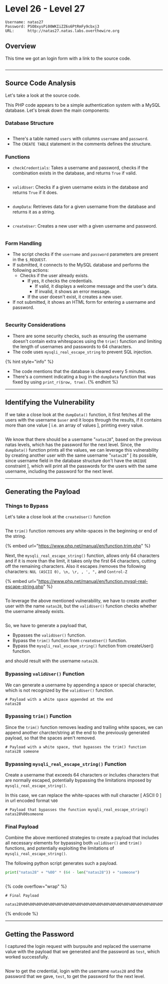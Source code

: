# Level 26 - Level 27

```
Username: natas27
Password: PSO8xysPi00WKIiZZ6s6PtRmFy9cbxj3
URL:      http://natas27.natas.labs.overthewire.org
```

## Overview

This time we got an login form with a link to the source code.

<figure><img src="../.gitbook/assets/image (2).png" alt=""><figcaption></figcaption></figure>

***

## Source Code Analysis

Let's take a look at the source code.

This PHP code appears to be a simple authentication system with a MySQL database. Let's break down the main components:

### **Database Structure**

<figure><img src="../.gitbook/assets/image (3).png" alt=""><figcaption></figcaption></figure>

* There's a table named `users` with columns `username` and `password`.
* The `CREATE TABLE` statement in the comments defines the structure.

### **Functions**

* `checkCredentials`: Takes a username and password, checks if the combination exists in the database, and returns `True` if valid.

<figure><img src="../.gitbook/assets/image (4).png" alt=""><figcaption></figcaption></figure>

* `validUser`: Checks if a given username exists in the database and returns `True` if it does.

<figure><img src="../.gitbook/assets/image (5).png" alt=""><figcaption></figcaption></figure>

* `dumpData`: Retrieves data for a given username from the database and returns it as a string.

<figure><img src="../.gitbook/assets/image (6).png" alt=""><figcaption></figcaption></figure>

* `createUser`: Creates a new user with a given username and password.

<figure><img src="../.gitbook/assets/image (7).png" alt=""><figcaption></figcaption></figure>

### **Form Handling**

* The script checks if the `username` and `password` parameters are present in the `$_REQUEST`.
* If submitted, it connects to the MySQL database and performs the following actions:
  * Checks if the user already exists.
    * If yes, it checks the credentials.
      * If valid, it displays a welcome message and the user's data.
      * If invalid, it shows an error message.
    * If the user doesn't exist, it creates a new user.
* If not submitted, it shows an HTML form for entering a username and password.

<figure><img src="../.gitbook/assets/image (8).png" alt=""><figcaption></figcaption></figure>

### **Security Considerations**

* There are some security checks, such as ensuring the username doesn't contain extra whitespaces using the `trim()` function and limiting the length of usernames and passwords to 64 characters.
* The code uses `mysqli_real_escape_string` to prevent SQL injection.

{% hint style="info" %}
* The code mentions that the database is cleared every 5 minutes.
* There's a comment indicating a bug in the `dumpData` function that was fixed by using `print_r($row, true)`.
{% endhint %}

***

## Identifying the Vulnerability

If we take a close look at the `dumpData()` function, it first fetches all the users with the username `$user` and it loops through the results, if it contains more than one value \[ i.e. an array of values ], printing every value.

<figure><img src="../.gitbook/assets/image (6).png" alt=""><figcaption></figcaption></figure>

We know that there should be a username "`natas28`", based on the previous natas levels, which has the password for the next level. Since, the `dumpData()` function prints all the values, we can leverage this vulnerability by creating another user with the same username "`natas28`" \[ its possible, since username field in the database structure don't have the `UNIQUE` constraint ], which will print all the passwords for the users with the same username, including the password for the next level.

***

## Generating the Payload

### Things to Bypass

Let's take a close look at the `createUser()` function

<figure><img src="../.gitbook/assets/image (7).png" alt=""><figcaption></figcaption></figure>

The `trim()` function removes any white-spaces in the beginning or end of the string.

{% embed url="https://www.php.net/manual/en/function.trim.php" %}

Next, the `mysqli_real_escape_string()` function, allows only 64 characters and if it is more than the limit, it takes only the first 64 characters, cutting off the remaining characters. Also it escapes /removes the following characters: `NUL (ASCII 0), \n, \r, , ', ",` and `Control-Z`

{% embed url="https://www.php.net/manual/en/function.mysql-real-escape-string.php" %}

<figure><img src="../.gitbook/assets/image (8).png" alt=""><figcaption></figcaption></figure>

To leverage the above mentioned vulnerability, we have to create another user with the name `natas28`, but the `validUser()` function checks whether the username already exists.

<figure><img src="../.gitbook/assets/image (8).png" alt=""><figcaption></figcaption></figure>

So, we have to generate a payload that,

* Bypasses the `validUser()` function.
* Bypass the `trim()` function from `createUser()` function.
* Bypass the `mysqli_real_escape_string()` function from createUser() function.

and should result with the username `natas28`.

### **Bypassing `validUser()` Function**

We can generate a username by appending a space or special character, which is not recognized by the `validUser()` function.

```
# Payload with a white space appended at the end
natas28 
```

### **Bypassing `trim()` Function**

Since the `trim()` function removes leading and trailing white spaces, we can append another charcter/string at the end to the previously generated payload, so that the spaces aren't removed.&#x20;

```
# Payload with a white space, that bypasses the trim() function
natas28 someone
```

### **Bypassing `mysqli_real_escape_string()` Function**

Create a username that exceeds 64 characters or includes characters that are normally escaped, potentially bypassing the limitations imposed by `mysqli_real_escape_string()`.

In this case, we can replace the white-spaces with null character \[ ASCII 0 ] in url encoded format `%00`

```
# Payload that bypasses the function mysqli_real_escape_string()
natas28%00someone
```

### Final Payload

Combine the above mentioned strategies to create a payload that includes all necessary elements for bypassing both `validUser()` and `trim()` functions, and potentially exploiting the limitations of `mysqli_real_escape_string()`.

The following python script generates such a payload.

```python
print("natas28" + "%00" * (64 - len("natas28")) + "someone")
```

<figure><img src="../.gitbook/assets/image (152).png" alt=""><figcaption></figcaption></figure>

{% code overflow="wrap" %}
```url
# Final Payload

natas28%00%00%00%00%00%00%00%00%00%00%00%00%00%00%00%00%00%00%00%00%00%00%00%00%00%00%00%00%00%00%00%00%00%00%00%00%00%00%00%00%00%00%00%00%00%00%00%00%00%00%00%00%00%00%00%00%00someone
```
{% endcode %}

***

## Getting the Password

I captured the login request with burpsuite and replaced the username value with the payload that we generated and the password as `test`, which worked successfully.

<figure><img src="../.gitbook/assets/image.png" alt=""><figcaption></figcaption></figure>

Now to get the credential, login with the username `natas28` and the password that we gave, `test`, to get the password for the next level.

<figure><img src="../.gitbook/assets/image (1).png" alt=""><figcaption></figcaption></figure>
